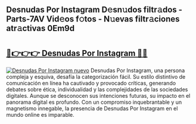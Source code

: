 ## Desnudas Por Instagram D𝚎sn𝚞dos filtr𝚊dos - Parts-7AV Vid𝚎os f𝚘tos - N𝚞evas filtr𝚊ciones atr𝚊ctivas 0Em9d

# <h2><a href="http://mbb7zwq.tromn.icu/?c=Desnudas+Por+Instagram">🔗👉👉👉 Desnudas Por Instagram 🔗🔗</a></h2>

[![Desnudas Por Instagram nuevo](https://i.imgur.com/pEAQMta.gif)](http://mbb7zwq.tromn.icu/?c=Desnudas+Por+Instagram)
Desnudas Por Instagram, una persona compleja y esquiva, desafía la categorización fácil. Su estilo distintivo de comunicación en línea ha cautivado y provocado críticas, generando debates sobre ética, individualidad y las complejidades de las sociedades digitales. Aunque se desconocen sus intenciones futuras, su impacto en el panorama digital es profundo. Con un compromiso inquebrantable y un magnetismo innegable, la presencia de Desnudas Por Instagram en el mundo online es imparable.

